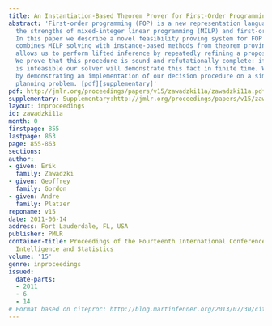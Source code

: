 ```yaml
---
title: An Instantiation-Based Theorem Prover for First-Order Programming
abstract: 'First-order programming (FOP) is a new representation language that combines
  the strengths of mixed-integer linear programming (MILP) and first-order logic (FOL).
  In this paper we describe a novel feasibility proving system for FOP formulas that
  combines MILP solving with instance-based methods from theorem proving. This prover
  allows us to perform lifted inference by repeatedly refining a propositional MILP.
  We prove that this procedure is sound and refutationally complete: if a formula
  is infeasible our solver will demonstrate this fact in finite time. We conclude
  by demonstrating an implementation of our decision procedure on a simple first-order
  planning problem. [pdf][supplementary]'
pdf: http://jmlr.org/proceedings/papers/v15/zawadzki11a/zawadzki11a.pdf
supplementary: Supplementary:http://jmlr.org/proceedings/papers/v15/zawadzki11a/zawadzki11aSupple.tgz
layout: inproceedings
id: zawadzki11a
month: 0
firstpage: 855
lastpage: 863
page: 855-863
sections: 
author:
- given: Erik
  family: Zawadzki
- given: Geoffrey
  family: Gordon
- given: Andre
  family: Platzer
reponame: v15
date: 2011-06-14
address: Fort Lauderdale, FL, USA
publisher: PMLR
container-title: Proceedings of the Fourteenth International Conference on Artificial
  Intelligence and Statistics
volume: '15'
genre: inproceedings
issued:
  date-parts:
  - 2011
  - 6
  - 14
# Format based on citeproc: http://blog.martinfenner.org/2013/07/30/citeproc-yaml-for-bibliographies/
---
```

